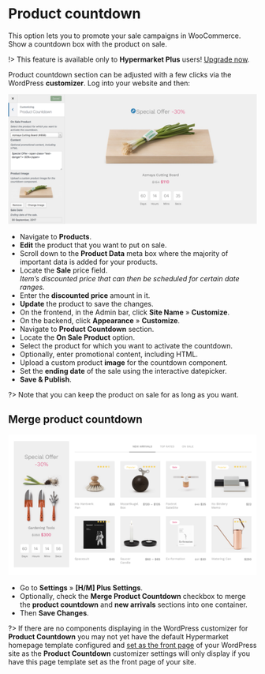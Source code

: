 # Product countdown

This option lets you to promote your sale campaigns in WooCommerce. Show a countdown box with the product on sale.

!> This feature is available only to **Hypermarket Plus** users! [Upgrade now](https://www.mypreview.one).

Product countdown section can be adjusted with a few clicks via the WordPress **customizer**. Log into your website and then:

![Product countdown](img/product-countdown.png)

* Navigate to **Products**.
* **Edit** the product that you want to put on sale.
* Scroll down to the **Product Data** meta box where the majority of important data is added for your products.
* Locate the **Sale** price field.<br/>
*Item’s discounted price that can then be scheduled for certain date ranges.*
* Enter the **discounted price** amount in it.
* **Update** the product to save the changes.
* On the frontend, in the Admin bar, click **Site Name** » **Customize**.
* On the backend, click **Appearance** » **Customize**.
* Navigate to **Product Countdown** section.
* Locate the **On Sale Product** option.
* Select the product for which you want to activate the countdown.
* Optionally, enter promotional content, including HTML.
* Upload a custom product **image** for the countdown component.
* Set the **ending date** of the sale using the interactive datepicker.
* **Save & Publish**.

?> Note that you can keep the product on sale for as long as you want.

## Merge product countdown

![Product countdown with merged layout](img/product-countdown-merged-layout.png)

* Go to **Settings** » **[H/M] Plus Settings**.
* Optionally, check the **Merge Product Countdown** checkbox to merge the **product countdown** and **new arrivals** sections into one container.
* Then **Save Changes**.

?> If there are no components displaying in the WordPress customizer for **Product Countdown** you may not yet have the default Hypermarket homepage template configured and [set as the front page](setup-homepage-template) of your WordPress site as the **Product Countdown** customizer settings will only display if you have this page template set as the front page of your site. 
